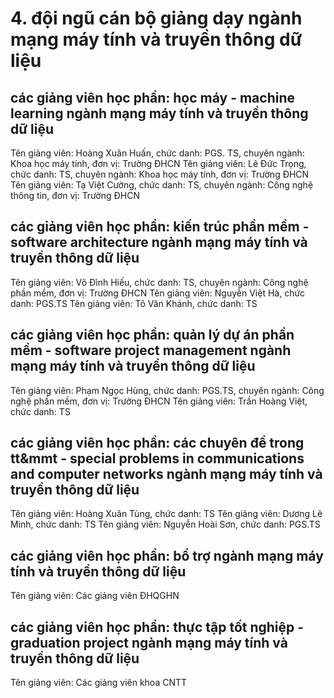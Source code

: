 # 4. đội ngũ cán bộ giảng dạy ngành mạng máy tính và truyền thông dữ liệu
## các giảng viên học phần: học máy - machine learning ngành mạng máy tính và truyền thông dữ liệu
Tên giảng viên: Hoàng Xuân Huấn, chức danh: PGS. TS, chuyên ngành: Khoa học máy tính, đơn vị: Trường ĐHCN
Tên giảng viên: Lê Đức Trọng, chức danh: TS, chuyên ngành: Khoa học máy tính, đơn vị: Trường ĐHCN
Tên giảng viên: Tạ Việt Cường, chức danh: TS, chuyên ngành: Công nghệ thông tin, đơn vị: Trường ĐHCN
## các giảng viên học phần: kiến trúc phần mềm - software architecture ngành mạng máy tính và truyền thông dữ liệu
Tên giảng viên: Võ Đình Hiếu, chức danh: TS, chuyên ngành: Công nghệ phần mềm, đơn vị: Trường ĐHCN
Tên giảng viên: Nguyễn Việt Hà, chức danh: PGS.TS
Tên giảng viên: Tô Văn Khánh, chức danh: TS
## các giảng viên học phần: quản lý dự án phần mềm - software project management ngành mạng máy tính và truyền thông dữ liệu
Tên giảng viên: Phạm Ngọc Hùng, chức danh: PGS.TS, chuyên ngành: Công nghệ phần mềm, đơn vị: Trường ĐHCN
Tên giảng viên: Trần Hoàng Việt, chức danh: TS
## các giảng viên học phần: các chuyên đề trong tt&mmt  - special problems in communications and computer networks ngành mạng máy tính và truyền thông dữ liệu
Tên giảng viên: Hoàng Xuân Tùng, chức danh: TS
Tên giảng viên: Dương Lê Minh, chức danh: TS
Tên giảng viên: Nguyễn Hoài Sơn, chức danh: PGS.TS
## các giảng viên học phần: bổ trợ ngành mạng máy tính và truyền thông dữ liệu
Tên giảng viên: Các giảng viên ĐHQGHN
## các giảng viên học phần: thực tập tốt nghiệp - graduation project ngành mạng máy tính và truyền thông dữ liệu
Tên giảng viên: Các giảng viên khoa CNTT
